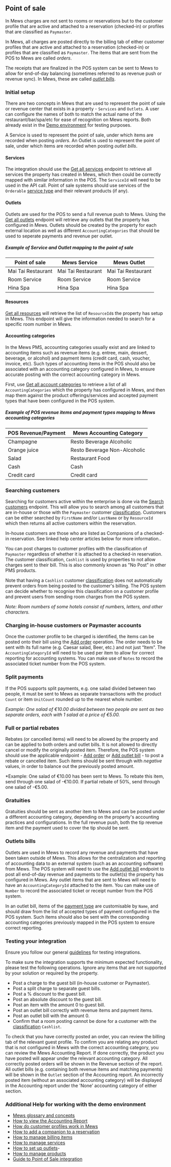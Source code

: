 ## Point of sale

In Mews charges are not sent to rooms or reservations but to the customer profile that are active and attached to a reservation (checked-in) or profiles that are classified as `Paymaster`. 

In Mews, all charges are posted directly to the billing tab of either customer profiles that are active and attached to a reservation (checked-in) or profiles that are classified as `Paymaster`. The items that are sent from the POS to Mews are called *orders*.

The receipts that are finalized in the POS system can be sent to Mews to allow for end-of-day balancing (sometimes referred to as revenue push or revenue sync). In Mews, these are called *[outlet bills](#outlet-bill)*. 


### Initial setup

There are two concepts in Mews that are used to represent the point of sale or revenue center that exists in a property - `Services` and `Outlets`. A user can configure the names of both to match the actual name of the restaurant/bar/spa/etc for ease of recognition on Mews reports. Both already exist in the [Demo environment](../guidelines/environments.md) for testing purposes.

A Service is used to represent the point of sale, under which items are recorded when posting *orders*. 
An Outlet is used to represent the point of sale, under which items are recorded when posting *outlet bills*.

#### Services
The integration should use the [Get all services](../operations/services.md#get-all-services) endpoint to retrieve all services the property has created in Mews, which then could be correctly mapped with similar information in the POS. The `ServiceId` will need to be used in the API call. Point of sale systems should use services of the `Orderable` [service type](../operations/services.md#service-type) and their relevant products (if any).

#### Outlets

Outlets are used for the POS to send a full revenue push to Mews. Using the [Get all outlets](../operations/enterprises.md#get-all-outlets) endpoint will retrieve any outlets that the property has configured in Mews. Outlets should be created by the property for each external location as well as different `AccountingCategories` that should be used to seperate payments and revenue per outlet.

##### Example of Service and Outlet mapping to the point of sale

| Point of sale | Mews Service | Mews Outlet | 
| --- | --- | --- |
| Mai Tai Restaurant | Mai Tai Restaurant | Mai Tai Restaurant |
| Room Service | Room Service | Room Service |
| Hina Spa | Hina Spa | Hina Spa |

#### Resources

[Get all resources](../operations/enterprises.md#get-all-resources) will retrieve the list of `ResourceId`s the property has setup in Mews. This endpoint will give the information needed to search for a specific room number in Mews. 

#### Accounting categories

In the Mews PMS, accounting categories usually exist and are linked to accounting items such as revenue items (e.g. entree, main, dessert, beverage, or alcohol) and payment items (credit card, cash, voucher, invoice, etc). Such types of accounting items in the POS should also be associated with an accounting category configured in Mews, to ensure accurate posting with the correct accounting category in Mews. 

First, use [Get all account categories](../operations/finance.md#get-all-accounting-categories) to retrieve a list of all `AccountingCategories` which the property has configured in Mews, and then map them against the product offerings/services and accepted payment types that have been configured in the POS system. 

##### Example of POS revenue items and payment types mapping to Mews accounting categories

| POS Revenue/Payment | Mews Accounting Category |
| --- | --- |
| Champagne | Resto Beverage Alcoholic |
| Orange juice | Resto Beverage Non-Alcoholic | 
| Salad | Restaurant Food | 
| Cash | Cash |
| Credit card | Credit card |


### Searching customers

Searching for customers active within the enterprise is done via the [Search customers](../operations/customers.md#search-customers) endpoint. This will allow you to search among all customers that are in-house or those with the `Paymaster` customer [classification](../operations/customers.md#customer-classification). Customers can be either searched by `FirstName` and/or `LastName` or by `ResourceId` which then returns all active customers within the reservation. 

In-house customers are those who are listed as Companions of a checked-in reservation. See linked help center articles below for more information.. 

You can post charges to customer profiles with the classification of `Paymaster` regardless of whether it is attached to a checked-in reservation. The customer classification, `Cashlist` is used by properties to not allow charges sent to their bill. This is also commonly known as "No Post" in other PMS products.

Note that having a `Cashlist` customer [classification](../operations/customers.md#customer-classification) does not automatically prevent orders from being posted to the customer's billing. The POS system can decide whether to recognise this classification on a customer profile and prevent users from sending room charges from the POS system.

*Note: Room numbers of some hotels consist of numbers, letters, and other characters.*

### Charging in-house customers or Paymaster accounts

Once the customer profile to be charged is identified, the items can be posted onto their bill using the [Add order](../operations/services.md#add-order) operation. The order needs to be sent with its full name (e.g. Caesar salad, Beer, etc.) and not just “Item". The `AccountingCategoryId` will need to be used per item to allow for correct reporting for accounting systems. You can make use of `Notes` to record the associated ticket number from the POS system.

### Split payments

If the POS supports split payments, e.g. one salad divided between two people, it must be sent to Mews as separate transactions with the product `Count` or item `UnitCount` rounded up to the nearest whole number. 

*Example: One salad of €10.00 divided between two people are sent as two separate orders, each with 1 salad at a price of €5.00.*

### Full or partial rebates

Rebates (or cancelled items) will need to be allowed by the property and can be applied to both orders and outlet bills. It is not allowed to directly cancel or modify the originally posted item. Therefore, the POS system should use the applicable endpoint - [Add order](../operations/services.md#add-order) or [Add outlet bill](../operations/finance.md#add-outlet-bills) - to post a rebate or cancelled item. Such items should be sent through with *negative* values, in order to balance out the previously posted amount.

*Example: One salad of €10.00 has been sent to Mews. To rebate this item, send through one salad of -€10.00. If partial rebate of 50%, send through one salad of -€5.00.

### Gratuities

Gratuities should be sent as another item to Mews and can be posted under a different accounting category, depending on the property's accounting practices and configurations. In the full revenue push, both the tip revenue item and the payment used to cover the tip should be sent.

### Outlets bills

Outlets are used in Mews to record any revenue and payments that have been taken outside of Mews. This allows for the centralization and reporting of accounting data to an external system (such as an accounting software) from Mews. The POS system will need to use the [Add outlet bill](../operations/finance.md#add-outlet-bills) endpoint to post all end-of-day revenue and payments to the outlet(s) the property has configured in Mews. Any outlet items that are sent to Mews will need to have an `AccountingCategoryId` attached to the item. You can make use of `Number` to record the associated ticket or receipt number from the POS system.

In an outlet bill, items of the [payment type](../operations/finance.md#outlet-item-type) are customisable by `Name`, and should draw from the list of accepted types of payment configured in the POS system. Such items should also be sent with the corresponding accounting categories previously mapped in the POS system to ensure correct reporting.

### Testing your integration

Ensure you follow our general [guidelines](../guidelines) for testing integrations.

To make sure the integration supports the minimum expected functionality, please test the following operations. Ignore any items that are not supported by your solution or required by the property.
* Post a charge to the guest bill (in-house customer or Paymaster).
* Post a split charge to separate guest bills.
* Post a % discount to the guest bill.
* Post an absolute discount to the guest bill.
* Post an item with the amount 0 to guest bill.
* Post an outlet bill correctly with revenue items and payment items.
* Post an outlet bill with the amount 0.
* Confirm that a room posting cannot be done for a customer with the [classification](../operations/customers.md#customer-classification) `Cashlist`.

To check that you have correctly posted an order, you can review the billing tab of the relevant guest profile. To confirm you are relating any product that is not configured in Mews with the correct accounting category, you can review the Mews Accounting Report. If done correctly, the product you have posted will appear under the relevant accounting category. All correctly posted orders will be shown in the Revenue section of the report. All outlet bills (e.g. containing both revenue items and matching payments) will be shown in the `Outlet` section of the Accounting report. An incorrectly posted item (without an associated accounting category) will be displayed in the Accounting report under the 'None' accounting category of either section. 

### Additional Help for working with the demo environment

- [Mews glossary and concepts](https://help.mews.com/s/article/mews-glossary-for-connector-api-partners?language=en_US)
- [How to view the Accounting Report](https://help.mews.com/s/article/accounting-report?language=en_US)
- [How do customer profiles work in Mews](https://help.mews.com/s/article/create-a-customer-profile?language=en_US)
- [How to add a companion to a reservation](https://help.mews.com/s/article/how-to-add-a-companion-to-a-reservation?language=en_US)
- [How to manage billing items](https://help.mews.com/s/article/add-move-or-remove-items-from-open-bills?language=en_US)
- [How to manage services](https://help.mews.com/s/article/understanding-services?language=en_US)
- [How to set up outlets](https://help.mews.com/s/article/set-up-outlets?language=en_US)- 
- [How to manage products](https://help.mews.com/s/article/create-or-delete-a-product?language=en_US)
- [Guide to Point of Sale integration](https://help.mews.com/s/article/point-of-sale-integrations-for-mews-operations?language=en_US)
